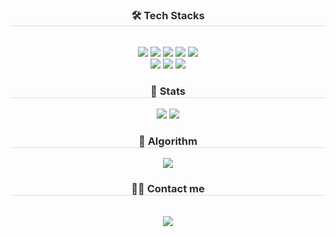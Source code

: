 <div align= "center">
    <h3 style="border-bottom: 1px solid #d8dee4; color: #282d33;"> 🛠️ Tech Stacks </h3> <br> 
    <div style="margin: 0 auto; text-align: center;" align= "center"> <img src="https://img.shields.io/badge/Java-007396?style=for-the-badge&logo=Java&logoColor=white">
          <img src="https://img.shields.io/badge/Python-3776AB?style=for-the-badge&logo=Python&logoColor=white">
          <img src="https://img.shields.io/badge/Oracle-F80000?style=for-the-badge&logo=Oracle&logoColor=white">
          <img src="https://img.shields.io/badge/MySQL-4479A1?style=for-the-badge&logo=MySQL&logoColor=white">
          <img src="https://img.shields.io/badge/PyTorch-EE4C2C?style=for-the-badge&logo=PyTorch&logoColor=white">
          <br/><img src="https://img.shields.io/badge/Tensorflow-FF6F00?style=for-the-badge&logo=Tensorflow&logoColor=white">
          <img src="https://img.shields.io/badge/Github-181717?style=for-the-badge&logo=Github&logoColor=white">
          <img src="https://img.shields.io/badge/Notion-000000?style=for-the-badge&logo=Notion&logoColor=white">
          </div>
    </div>
    <div align= "center"> 
    <h3 style="border-bottom: 1px solid #d8dee4; color: #282d33;"> 🏅 Stats </h3> <div align= "center"> <img src="https://github-readme-stats.vercel.app/api?username=wj0624&bg_color=180,fffbe0,00000000&title_color=fb9332&text_color=fb9332"
         /> <img src="https://github-readme-stats.vercel.app/api/top-langs/?username=wj0624&layout=compact&bg_color=180,fffbe0,00000000&title_color=fb9332&text_color=fb9332"
           /> </div> 
    </div>
    <div align= "center"> 
        <h3 style="border-bottom: 1px solid #d8dee4; color: #282d33;"> 🧩 Algorithm </h3> 
        <div align= "center">
            <img src="http://mazassumnida.wtf/api/v2/generate_badge?boj=won4538"(https://solved.ac/won4538/)/>
        </div>
    </div>
    <div align= "center">
    <h3 style="border-bottom: 1px solid #d8dee4; color: #282d33;"> 🧑‍💻 Contact me </h3> <br> 
    <div align= "center"> <a href=mailto:wonjeong4538@gmail.com> <img src="https://img.shields.io/badge/Gmail-EA4335?style=for-the-badge&logo=Gmail&logoColor=white&link=mailto:wonjeong4538@gmail.com"> </a>
          </div>  <br> 
    <div align= "center">  </div> 
    </div>
    
